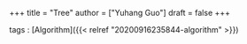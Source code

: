 +++
title = "Tree"
author = ["Yuhang Guo"]
draft = false
+++

tags
: [Algorithm]({{< relref "20200916235844-algorithm" >}})
